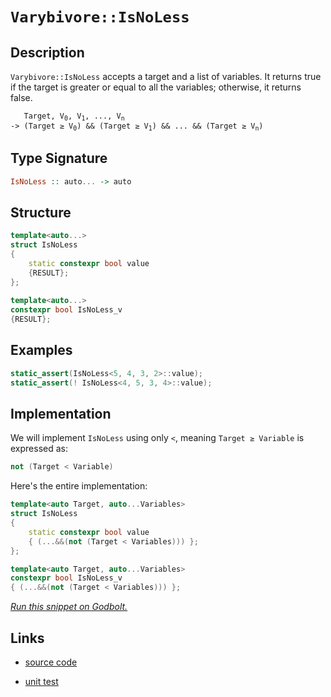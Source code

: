 <!-- Copyright 2024 Feng Mofan
SPDX-License-Identifier: Apache-2.0 -->

# `Varybivore::IsNoLess`

## Description

`Varybivore::IsNoLess` accepts a target and a list of variables.
It returns true if the target is greater or equal to all the variables;
otherwise, it returns false.

<pre><code>   Target, V<sub>0</sub>, V<sub>1</sub>, ..., V<sub>n</sub>
-> (Target &ge; V<sub>0</sub>) && (Target &ge; V<sub>1</sub>) && ... && (Target &ge; V<sub>n</sub>)</code></pre>

## Type Signature

```Haskell
IsNoLess :: auto... -> auto
```

## Structure

```C++
template<auto...>
struct IsNoLess
{
    static constexpr bool value
    {RESULT};
};
    
template<auto...>
constexpr bool IsNoLess_v
{RESULT};
```

## Examples

```C++
static_assert(IsNoLess<5, 4, 3, 2>::value);
static_assert(! IsNoLess<4, 5, 3, 4>::value);
```

## Implementation

We will implement `IsNoLess` using only `<`, meaning <code>Target &ge; Variable</code> is expressed as:

```C++
not (Target < Variable)
```

Here's the entire implementation:

```C++
template<auto Target, auto...Variables>
struct IsNoLess
{
    static constexpr bool value
    { (...&&(not (Target < Variables))) };
};

template<auto Target, auto...Variables>
constexpr bool IsNoLess_v
{ (...&&(not (Target < Variables))) };
```

[*Run this snippet on Godbolt.*](https://godbolt.org/#z:OYLghAFBqd5QCxAYwPYBMCmBRdBLAF1QCcAaPECAMzwBtMA7AQwFtMQByARg9KtQYEAysib0QXACx8BBAKoBnTAAUAHpwAMvAFYTStJg1DIApACYAQuYukl9ZATwDKjdAGFUtAK4sGISQBspK4AMngMmAByPgBGmMQSAOykAA6oCoRODB7evv5BaRmOAmER0SxxCVzJdpgOWUIETMQEOT5%2BgbaY9sUMjc0EpVGx8Um2TS1teZ0KE4PhwxWj1QCUtqhexMjsHASYLCkGeyYAzG5MXkQA1AAqzcCYBKRXF0QAdB8Aas14TDH0ClO2BMGgAgrNiF4HFcAJIKSKoEKYBSAsEmRJWMFXbFXWZMRzIK5oBizTCqFLEK4xVCeK4ANzEXkwINBOKu6IsVwgHze5gCfIgDFQBC5d2IDxFpzcV2%2BxF%2B/2RKyV7MSABFTpjQej1SdNSy9gcjsyzq9ULd7o9nqaebL5QCgSziaTyZTqbS4QikSiAPp0lkcrk8vkCoUiiBiiXss4yn5/AFKlYqnV6sEAegAVJms9nUyyM5mbtghDcs7m09mK%2Bmy1qwXiCd6mCj4gQIB7EcjAWcAKzPaRXE7PMxAkAgBneTArDUsut4ZANpstCBgMCw%2BHtlFSvs9/u94ejxkTjUcNa0Thd3h%2BDhaUioThuazWXEbLaYdlmE48UgETTHtYAaxALszDeRIzEkAAOcCuw0ABOICNACcCB1PDhJF4FgJA0DRSEva9bw4XgFBAbDvyvY9SDgWAYEQEANgIFJLnISg0AOOh4kiVgdlUcCAgAWgCSQrmAZBCSkN4zF4TB8CIOV0D0fhBBEMR2CkGRBEUFR1DI0hdC4UgAHdiCYFJOB4E8zwvH8b04AB5S4GJFVAqCubi%2BIEoSRKuMSzC5DxWPoSlzA/FZeFIrQ1ggJAWJSNiyAoCBotikBgCkMw%2BDoPZiCIiAYismJwmaABPUzeHy5hiEKmyYm0OpSM/Fi2EEGyGFoYrtKwGIvGAc5aFoIjuF4LAWEMYBxHavBiFqvA6WRKyyTqS4dk/cI9hQ69aDwGIjIqjwsCsgg5QwgbSBm4hqSUVV9hGjajB/NYqAMYAFE%2BPBMH0myUkYEq1OEURxFUhT5CUNQrN0/QRpQB9LH0TaiMgNZUBSXp%2Bt42Z0FOVVTEsawzDw07ZNm%2BGuh6LIXAYdxPHaPRQgWcpKj0QpMgEKY/D0xneiGOnlmJqaBH6SZKbyPTanqPm5k5kYqnGAYWb0PEWglpYqjWBRn22CRzI4c8cKs/CXJ4/jBOE0TJHErlcEIEg32C0K7rWBBMCYLAEggf9/BON4YJORJJA0SQwICLCuwCGD9E4NDSAwj83gCLhEJg8C467SQuC7L2glw3h8MI4ivzuijqMi2j7MY%2BLEoCji2E4ZoWDpRJeKYIkDCMLyYLeLg3mvKTLdk%2BTZCU/7pEBjSQe03Q0sM4ySs17XM%2Bsjg7Poy4ricl5iFr%2BvG%2BQZvgFb9vO981B/Pia2zBCvOyIiqKj5igKmISm%2BkpruveO3kauBgrhsJoWhMuy3LtJlSKt9IBFUqo1QcN9BqjACDNValZDqXUep9W%2BkNa6Oxrz4EmvUGa/Uu6qAWnsb6K1uhWQ2ltIqu0MGhUOt9U651MCXWGkYG6oBL58Ees9V671PqXk/IDAeKkh6yBHlpa849wa3SxlYaG5C4auxvEjLIKM0YY2kTjPG8QCbyJVt0XmfgICuFlnpGmZRJYM3SEzbIgtWapEsRzWm5jhZ6NFn0OYxieauP5vMMxSs5buJsf4gYit6ZcBVmrFSM9LLaT1s/TeTcRp7w7hoc20krZBTCbbS%2B9tHbO0oJrCOUc25%2B0SGnRIiQTj%2B0CCnHWMTOA5xIvnSiNE6IOXvuXdinFq7r3ciwBQdJCR0g/m8I0sxJJpN7npARf0hE/VEaDEAA5J4mQGlE2peFbIl0cs5GuvT%2BmDOGaMsMflb4nyCicc%2BYVyJFw6XFZij8AqjmQCkFIvoP7eiOQ2HpQ8MrxH/nlAqFUQGAsqtVWqUCj6NVgS1NqmDMCdW6mIFBx00EsOoaQLBU1cFzQIcgRaxDBCkO0uQ7ahUqH7Vocdeh6RGFXRYeENh4UOFMCei9N6H0vrHWmcpCQwj1LAzEToRZkjjBQxsHI%2BACMlECH6qmNGkNsaWFxlnfGeAsA6M8b0MmFNci2NMYsUJdiihZA8ezLIITuYi16N4jxVqGji0cX44WATdVBIVo60J4TNjqzCWHLW0SNkcDXiwPZAz6SHPxMiMMFsZLW0yRfcKOSnajAUShQpIAzBtxOCcLs0EU5YWzYkRC6ys71NsLnK5SpSAAUkIkcSpSuBSBgiUr21Q/UnADaWgiCbfx%2BokiW%2BeWTE0nT%2BaTSQQA%3D%3D%3D)

## Links

- [source code](../../../../conceptrodon/varybivore/is_no_less.hpp)

- [unit test](../../../../tests/unit/metafunctions/varybivore/is_no_less.test.hpp)
